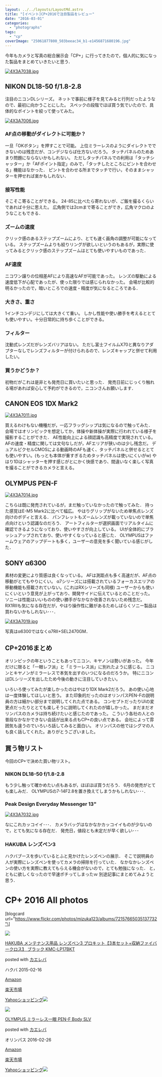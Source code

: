 ```yaml
---
layout: ../../layouts/LayoutMd.astro
title: "[イベント]CP+2016で注目製品をレビュー"
date: "2016-03-01"
categories: 
  - "photographs"
tags: 
  - "cp"
coverImage: "25061877800_503beeac34_b1-e1456871680196.jpg"
---
```


今年もカメラと写真の総合展示会「CP+」に行ってきたので，個人的に気になった製品をまとめていきたいと思う．

[![4X3A7038.jpg](/wp/images/25061877800_503beeac34_b.jpg)](https://www.flickr.com/photos/mizuka123/25061877800/in/dateposted-public/ "4X3A7038.jpg")
<script async src="//embedr.flickr.com/assets/client-code.js" charset="utf-8"></script>

## NIKON DL18-50 f/1.8-2.8

注目のニコンDLシリーズ。 ネットで事前に様子を見てみると行列だったようなので、最初に向かうことにした。 スペックの段階でほぼ買う気でいたので、具体的なポイントを絞って使ってみた。

[![4X3A7006.jpg](/wp/images/25238988842_eedb60cf0d_b.jpg)](https://www.flickr.com/photos/mizuka123/25238988842/in/dateposted-public/ "4X3A7006.jpg")
<script async src="//embedr.flickr.com/assets/client-code.js" charset="utf-8"></script>

### AF点の移動がダイレクトに可能か？

一旦「OKボタン」を押すことで可能。 上位ミラーレスのようにダイレクトでできないのは残念だが、コンデジならば仕方ないだろう。 タッチパネルのためあまり問題にならないかもしれない。 ただしタッチパネルでの利用は「タッチシャッター」か「AFポイント指定」のみで，「タッチしたところにピントを合わせる」機能はなかった． ピントを合わせる所までタッチで行い，そのままシャッターを押せれば楽かもしれない．

### 接写性能

そこそこ寄ることができる。 24-85に比べたら寄れないが、ご飯を撮るくらいであれば十分に思えた。 広角側では2cmまで寄ることができ，広角マクロのようなこともできる．

### ズームの速度

クリック感のあるステップズームにより、とても速く画角の調整が可能になっている。 ステップズームよりも絞りリングが欲しいというのもあるが，実際に使ってみるとクリック感のステップズームはとても使いやすいものであった．

### AF速度

ニコワン譲りの位相差AFにより高速なAFが可能であった。 レンズの駆動による速度低下が心配であったが、使った限りでは感じられなかった。 会場が比較的明るかったので，暗いところでの速度・精度が気になるところである．

### 大きさ、重さ

1インチコンデジにしては大きくて重い。 しかし性能や使い勝手を考えるととても使いやすい。十分日常的に持ち歩くことができる。

### フィルター

沈動式レンズだがレンズバリアはない。 ただし富士フイルムX70と異なりアダプターなしでレンズフィルターが付けられるので、レンズキャップと併せて利用したい。

### 買うかどうか？

初物だがこれは是非とも発売日に買いたいと思った． 発売日前にじっくり触れる場があれば安心して予約ができるので，ニコンさんお願いします．

## CANON EOS 1DX Mark2

[![4X3A7011.jpg](/wp/images/25264212121_27a4a8bff0_b.jpg)](https://www.flickr.com/photos/mizuka123/25264212121/in/dateposted-public/ "4X3A7011.jpg")
<script async src="//embedr.flickr.com/assets/client-code.js" charset="utf-8"></script>

 買えるわけもない機種だが，一応フラッグシップは気になるので触ってみた． 会場ではオリンピックを想定してか，体操や新体操が実際に行われている様子を撮影することができた． AE性能向上による顔認識も高精度で実現されている。 AFの速度・精度に関しては文句なしだが，AFエリアが狭いのは少し残念だ。 デュアルピクセルCMOSによる動画時のAFも速く、タッチパネルと併せるととても使いやすい。(もっとも本体が重すぎるためタッチパネルは使いにくいがw) やはり1Dはシャッターを押す感じがとにかく快感であり、間違いなく楽しく写真を撮ることができるカメラと言える。

## OLYMPUS PEN-F

[![4X3A7014.jpg](/wp/images/25264230431_3a5b9a99f4_b.jpg)](https://www.flickr.com/photos/mizuka123/25264230431/in/dateposted-public/ "4X3A7014.jpg")
<script async src="//embedr.flickr.com/assets/client-code.js" charset="utf-8"></script>

 こちらは既に発売されているが，まだ触っていなかったので触ってみた． 持った感覚はE-M5 Mark2に比べて幅広。 やはりグリップがないため単焦点レンズ向けのボディと言える． パンフレットもズームレンズが載っていないので単焦点向けという認識なのだろう． アートフィルターが選択画面でリアルタイムに確認できるようになっており、使いやすさが向上している。 UIが全体的にブラッシュアップされており、使いやすくなっていると感じた． OLYMPUSはファームウェアのアップデートも多く，ユーザーの意見を多く聞いている感じがした．

## SONY α6300

素材の変更により質感は良くなっている。 AFは測距点も多く高速だが、AF点の移動がとてもやりにくい。 α7シリーズには搭載されているフォーカスエリアの移動機能も搭載されていない。(これはRXシリーズも同様) ユーザーからも使いにくいという意見が上がっており、開発サイドに伝えているとのことだった。 ソニーは性能はいいものの使い勝手がなかなか改善されないため残念だ。 RX1RⅡも気になる存在だが，やはり操作性に難があるためしばらくソニー製品は買わないかもしれない･･･．

[![4X3A7019.jpg](/wp/images/24726714894_492f4d3fe9_b.jpg)](https://www.flickr.com/photos/mizuka123/24726714894/in/dateposted-public/ "4X3A7019.jpg")
<script async src="//embedr.flickr.com/assets/client-code.js" charset="utf-8"></script>

 写真はα6300ではなくα7RⅡ+SEL2470GM．

## CP+2016まとめ

オリンピックの年ということもあってニコン、キヤノンは勢いがあった。 今年だけに限ると「一眼レフ派」と「ミラーレス派」に別れたように感じる。 ニコンとキヤノンがミラーレスで本気を出すのいつになるのだろうか。 特にニコンはDLシリーズを出したため今後の動きに注目していきたい。

いろいろ使ってみたが楽しかったのはやはり1DX Mark2だろう。 あの使い心地は一度体験してほしいと思う。 また印象的だったのはオリンパスPEN-Fの説明員の方は細かい部分まで説明してくれた点である。 コンセプトだったりUIの変更点だったりととても楽しそうに説明してくれたのが嬉しかった。 まだまだオリンパスのカメラは持ち続けたいと感じたのであった。 こういう各社の人との普段なかなかできない会話が出来る点もCP+の良い点である。 会社によって雰囲気も違うのでいろいろ話してみると面白い。 オリンパスの他ではシグマの人も良く話してくれた。ありがとうございました。

## 買う物リスト

今回のCP+で決めた買い物リスト。

### NIKON DL18-50 f/1.8-2.8

もう少し触って確かめたい点もあるが，ほぼほぼ買うだろう． 6月の発売がとても楽しみだ． OLYMPUSの7-14F2.8を置き換えてしまうかもしれない･･･．

### Peak Design Everyday Messenger 13"

[![4X3A7032.jpg](/wp/images/25264349301_aac38c16b3_b.jpg)](https://www.flickr.com/photos/mizuka123/25264349301/in/dateposted-public/ "4X3A7032.jpg")
<script async src="//embedr.flickr.com/assets/client-code.js" charset="utf-8"></script>

なにこれカッコイイ･･･． カメラバッグはなかなかカッコイイものが少ないので，とても気になる存在だ． 発売日，値段とも未定だが早く欲しい･･･

### HAKUBA レンズペン3

ハクバブースを歩いているとふと見かけたレンズペンの展示． そこで説明員の人が実際にレンズペンを使ってカメラの掃除を行っていた． なかなかレンズペンの使い方を実際に教えてもらえる機会がないので，とても勉強になった． と，ともに欲しくなったので早速ポチってしまったｗ 別途記事にまとめてみようと思う．

# CP+ 2016 All photos

\[blogcard url="https://www.flickr.com/photos/mizuka123/albums/72157665035137732"\]

[![](/wp/images/41YXMrD1JiL._SL160_.jpg)](https://www.amazon.co.jp/exec/obidos/ASIN/B00TTD5E46/mizuka123-22/ref=nosim/)

[HAKUBA メンテナンス用品 レンズペン3 プロキット【3本セット+収納ファイバークロス】 ブラック KMC-LP17BKT](https://www.amazon.co.jp/exec/obidos/ASIN/B00TTD5E46/mizuka123-22/ref=nosim/)

posted with [カエレバ](http://kaereba.com)

ハクバ 2015-02-16

[Amazon](http://www.amazon.co.jp/gp/search?keywords=HAKUBA%20%83%81%83%93%83e%83i%83%93%83X%97p%95i%20%83%8C%83%93%83Y%83y%83%933%20%20%83v%83%8D%83L%83b%83g%81y3%96%7B%83Z%83b%83g%20%8E%FB%94%5B%83t%83%40%83C%83o%81%5B%83N%83%8D%83X%81z%20%83u%83%89%83b%83N%20KMC-LP17BKT&__mk_ja_JP=%83J%83%5E%83J%83i&tag=mizuka123-22)

[楽天市場](http://hb.afl.rakuten.co.jp/hgc/032b53ee.4b34c5ee.0f4a541e.f440145e/?pc=http%3A%2F%2Fsearch.rakuten.co.jp%2Fsearch%2Fmall%2FHAKUBA%2520%25E3%2583%25A1%25E3%2583%25B3%25E3%2583%2586%25E3%2583%258A%25E3%2583%25B3%25E3%2582%25B9%25E7%2594%25A8%25E5%2593%2581%2520%25E3%2583%25AC%25E3%2583%25B3%25E3%2582%25BA%25E3%2583%259A%25E3%2583%25B33%2520%2520%25E3%2583%2597%25E3%2583%25AD%25E3%2582%25AD%25E3%2583%2583%25E3%2583%2588%25E3%2580%25903%25E6%259C%25AC%25E3%2582%25BB%25E3%2583%2583%25E3%2583%2588%2520%25E5%258F%258E%25E7%25B4%258D%25E3%2583%2595%25E3%2582%25A1%25E3%2582%25A4%25E3%2583%2590%25E3%2583%25BC%25E3%2582%25AF%25E3%2583%25AD%25E3%2582%25B9%25E3%2580%2591%2520%25E3%2583%2596%25E3%2583%25A9%25E3%2583%2583%25E3%2582%25AF%2520KMC-LP17BKT%2F-%2Ff.1-p.1-s.1-sf.0-st.A-v.2%3Fx%3D0%26scid%3Daf_ich_link_urltxt%26m%3Dhttp%3A%2F%2Fm.rakuten.co.jp%2F)

[Yahooショッピング![](//ad.jp.ap.valuecommerce.com/servlet/gifbanner?sid=3066752&pid=881990642)](//ck.jp.ap.valuecommerce.com/servlet/referral?sid=3066752&pid=881990642&vc_url=http%3A%2F%2Fsearch.shopping.yahoo.co.jp%2Fsearch%3Fp%3DHAKUBA%2520%25E3%2583%25A1%25E3%2583%25B3%25E3%2583%2586%25E3%2583%258A%25E3%2583%25B3%25E3%2582%25B9%25E7%2594%25A8%25E5%2593%2581%2520%25E3%2583%25AC%25E3%2583%25B3%25E3%2582%25BA%25E3%2583%259A%25E3%2583%25B33%2520%2520%25E3%2583%2597%25E3%2583%25AD%25E3%2582%25AD%25E3%2583%2583%25E3%2583%2588%25E3%2580%25903%25E6%259C%25AC%25E3%2582%25BB%25E3%2583%2583%25E3%2583%2588%2520%25E5%258F%258E%25E7%25B4%258D%25E3%2583%2595%25E3%2582%25A1%25E3%2582%25A4%25E3%2583%2590%25E3%2583%25BC%25E3%2582%25AF%25E3%2583%25AD%25E3%2582%25B9%25E3%2580%2591%2520%25E3%2583%2596%25E3%2583%25A9%25E3%2583%2583%25E3%2582%25AF%2520KMC-LP17BKT)

[![](/wp/images/51GHcuBlMfL._SL160_.jpg)](https://www.amazon.co.jp/exec/obidos/ASIN/B01AURIESW/mizuka123-22/ref=nosim/)

[OLYMPUS ミラーレス一眼 PEN-F Body SLV](https://www.amazon.co.jp/exec/obidos/ASIN/B01AURIESW/mizuka123-22/ref=nosim/)

posted with [カエレバ](http://kaereba.com)

オリンパス 2016-02-26

[Amazon](http://www.amazon.co.jp/gp/search?keywords=OLYMPUS%20%83~%83%89%81%5B%83%8C%83X%88%EA%8A%E1%20PEN-F%20Body%20SLV&__mk_ja_JP=%83J%83%5E%83J%83i&tag=mizuka123-22)

[楽天市場](http://hb.afl.rakuten.co.jp/hgc/032b53ee.4b34c5ee.0f4a541e.f440145e/?pc=http%3A%2F%2Fsearch.rakuten.co.jp%2Fsearch%2Fmall%2FOLYMPUS%2520%25E3%2583%259F%25E3%2583%25A9%25E3%2583%25BC%25E3%2583%25AC%25E3%2582%25B9%25E4%25B8%2580%25E7%259C%25BC%2520PEN-F%2520Body%2520SLV%2F-%2Ff.1-p.1-s.1-sf.0-st.A-v.2%3Fx%3D0%26scid%3Daf_ich_link_urltxt%26m%3Dhttp%3A%2F%2Fm.rakuten.co.jp%2F)

[Yahooショッピング![](//ad.jp.ap.valuecommerce.com/servlet/gifbanner?sid=3066752&pid=881990642)](//ck.jp.ap.valuecommerce.com/servlet/referral?sid=3066752&pid=881990642&vc_url=http%3A%2F%2Fsearch.shopping.yahoo.co.jp%2Fsearch%3Fp%3DOLYMPUS%2520%25E3%2583%259F%25E3%2583%25A9%25E3%2583%25BC%25E3%2583%25AC%25E3%2582%25B9%25E4%25B8%2580%25E7%259C%25BC%2520PEN-F%2520Body%2520SLV)
